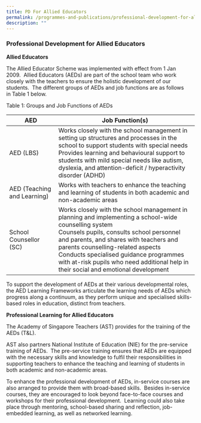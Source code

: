 ```yaml
---
title: PD For Allied Educators
permalink: /programmes-and-publications/professional-development-for-allied-educators/
description: ""
---
```


### Professional Development for Allied Educators

**Allied Educators**

The Allied Educator Scheme was implemented with effect from 1 Jan 2009.  Allied Educators (AEDs) are part of the school team who work closely with the teachers to ensure the holistic development of our students.  The different groups of AEDs and job functions are as follows in Table 1 below.

Table 1: Groups and Job Functions of AEDs

| AED | Job Function(s) |
|---|---|
| AED (LBS)  | Works closely with the school management in setting up structures and processes in the school to support students with special needs<br>Provides learning and behavioural support to students with mild special needs like autism, dyslexia, and attention-deficit / hyperactivity disorder (ADHD)<br>  |
| AED (Teaching and Learning) | Works with teachers to enhance the teaching and learning of students in both academic and non-academic areas |
| School Counsellor (SC) | Works closely with the school management in planning and implementing a school-wide counselling system<br>Counsels pupils, consults school personnel and parents, and shares with teachers and parents counselling-related aspects<br>Conducts specialised guidance programmes with at-risk pupils who need additional help in their social and emotional development |

To support the development of AEDs at their various developmental roles, the AED Learning Frameworks articulate the learning needs of AEDs which progress along a continuum, as they perform unique and specialised skills-based roles in education, distinct from teachers.

**Professional Learning for Allied Educators**

The Academy of Singapore Teachers (AST) provides for the training of the AEDs (T&L). 

AST also partners National Institute of Education (NIE) for the pre-service training of AEDs.  The pre-service training ensures that AEDs are equipped with the necessary skills and knowledge to fulfil their responsibilities in supporting teachers to enhance the teaching and learning of students in both academic and non-academic areas. 

To enhance the professional development of AEDs, in-service courses are also arranged to provide them with broad-based skills.  Besides in-service courses, they are encouraged to look beyond face-to-face courses and workshops for their professional development.  Learning could also take place through mentoring, school-based sharing and reflection, job-embedded learning, as well as networked learning.